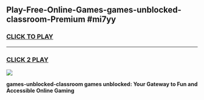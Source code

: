 
## Play-Free-Online-Games-games-unblocked-classroom-Premium #mi7yy
<h3>
<a href="https://premium.freeplayer.one?title=games-unblocked-classroom&ref=8M">CLICK TO PLAY</a></h3>
<hr>

<h3>
<a href="https://premium.freeplayer.one?title=games-unblocked-classroom&ref=8M">CLICK 2 PLAY</a>
  
</h3>

<a href="https://premium.freeplayer.one?title=games-unblocked-classroom&ref=8M"><img src="https://clearcache.store/games.png"></a>


**games-unblocked-classroom games unblocked: Your Gateway to Fun and Accessible Online Gaming**
